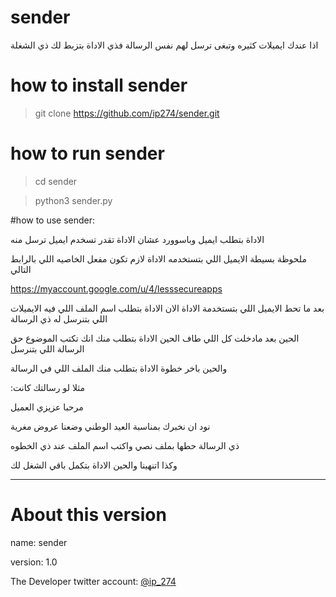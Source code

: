 # sender

اذا عندك ايميلات كثيره وتبغى ترسل لهم نفس الرسالة
فذي الاداة بتزبط لك ذي الشغلة

# how to install sender

> git clone https://github.com/ip274/sender.git


# how to run sender

> cd sender

> python3 sender.py

#how to use sender:

الاداة بتطلب ايميل وباسوورد عشان الاداة تقدر تسخدم ايميل ترسل منه


ملحوظة بسيطة الايميل اللي بتستخدمه الاداة لازم تكون مفعل الخاصيه اللي بالرابط التالي

https://myaccount.google.com/u/4/lesssecureapps

بعد ما تحط الايميل اللي بتستخدمة الاداة الان الاداة بتطلب اسم الملف اللي فيه الايميلات اللي بتنرسل له ذي الرسالة

الحين بعد مادخلت كل اللي طاف الحين الاداة بتطلب منك انك تكتب الموضوع حق الرسالة اللي بتنرسل

والحين باخر خطوة الاداة بتطلب منك الملف اللي في الرسالة

:مثلا لو رسالتك كانت

مرحبا عزيزي العميل

نود ان نخبرك بمناسبة العيد الوطني وضعنا عروض مغرية

ذي الرسالة حطها بملف نصي واكتب اسم الملف عند ذي الخطوه 

وكذا اتنهينا والحين الاداة بتكمل باقي الشغل لك

-----

# About this version
name: sender

version: 1.0


The Developer twitter account:
[@ip_274](https://twitter.com/ip_274)
